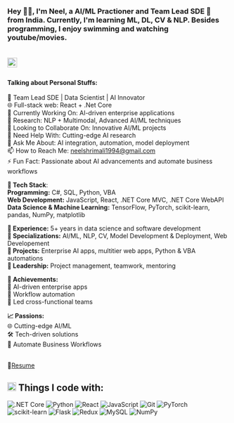 ### Hey 👋🏽, I'm Neel, a AI/ML Practioner and Team Lead SDE 🚀 from India. Currently, I'm learning ML, DL, CV & NLP. Besides programming, I enjoy swimming and watching youtube/movies.<br/><br/>
<a href="https://www.linkedin.com/in/neel-shrimali-ba532a193/">
  <img align="left" alt="Neel Shrimali LinkedIn" width="22px" src="https://cdn.jsdelivr.net/npm/simple-icons@v3/icons/linkedin.svg" />
</a><br/><br/>

<!-- <img align="right" alt="GIF" src="https://media.giphy.com/media/836HiJc7pgzy8iNXCn/giphy.gif" /> -->
  
**Talking about Personal Stuffs:**<br/><br/>
🚀 Team Lead SDE | Data Scientist | AI Innovator<br />
🌐 Full-stack web: React + .Net Core<br />
🔭 Currently Working On: AI-driven enterprise applications<br />
🧠 Research: NLP + Multimodal, Advanced AI/ML techniques<br />
👯 Looking to Collaborate On: Innovative AI/ML projects<br />
🤔 Need Help With: Cutting-edge AI research<br />
💬 Ask Me About: AI integration, automation, model deployment<br />
📫 How to Reach Me: neelshrimali1994@gmail.com<br />
⚡ Fun Fact: Passionate about AI advancements and automate business workflows <br />


**🔧 Tech Stack**:<br />
**Programming:** C#, SQL, Python, VBA<br />
**Web Development:** JavaScript, React, .NET Core MVC, .NET Core WebAPI<br />
**Data Science & Machine Learning:** TensorFlow, PyTorch, scikit-learn, pandas, NumPy, matplotlib<br />

**🔹 Experience:** 5+ years in data science and software development<br />
**🔹 Specializations:** AI/ML, NLP, CV, Model Development & Deployment, Web Developement<br />
**🔹 Projects:** Enterprise AI apps, multitier web apps, Python & VBA automations<br />
**🔹 Leadership:** Project management, teamwork, mentoring<br />

**🌟 Achievements:**<br />
🚀 AI-driven enterprise apps<br />
🤖 Workflow automation<br />
👥 Led cross-functional teams<br />

**📈 Passions:**<br />
🌐 Cutting-edge AI/ML<br />
🛠️ Tech-driven solutions<br />
🌱 Automate Business Workflows<br /><br />

📝[Resume](https://github.com/neelshrimali/neelshrimali/blob/main/MyResumeUpdated.pdf)

## <img src="https://user-images.githubusercontent.com/59118459/194571601-3db32470-58c8-49e0-b201-5aedff2dcbbf.gif" alt="stars" width="20px" height="20px"/> Things I code with:

![.NET Core](https://github.com/sanjusss/aliyun-ddns/actions/workflows/dotnet-core.yml/badge.svg?branch=master)
![Python](http://img.shields.io/badge/Python-3776AB?style=flat-square&logo=python&logoColor=ffffff)
![React](https://img.shields.io/badge/React-%23007ACC?style=flat-square&logo=react&logoColor=white)
![JavaScript](https://img.shields.io/badge/-JavaScript-yellow?style=flat-square&logo=javascript&logoColor=white)
![Git](https://img.shields.io/badge/-Git-F05032?style=flat-square&logo=git&logoColor=white)
![PyTorch](https://img.shields.io/badge/PyTorch-%23EE4C2C.svg?style=flat-square&logo=pytorch&logoColor=white)
![scikit-learn](https://img.shields.io/badge/scikit--learn-F06032.svg?style=flat-square&logo=scikit-learn&logoColor=white)
![Flask](https://img.shields.io/badge/Flask-311C87.svg?style=flat-square&logo=flask&logoColor=white)
![Redux](https://img.shields.io/badge/Redux-764ABC?style=flat-square&logo=redux&logoColor=white)
![MySQL](https://img.shields.io/badge/MySQL-%2307405e.svg?style=flat-square&logo=mysql&logoColor=white)
![NumPy](https://img.shields.io/badge/numpy-%23013243.svg?style=flat-square&logo=numpy&logoColor=white)

